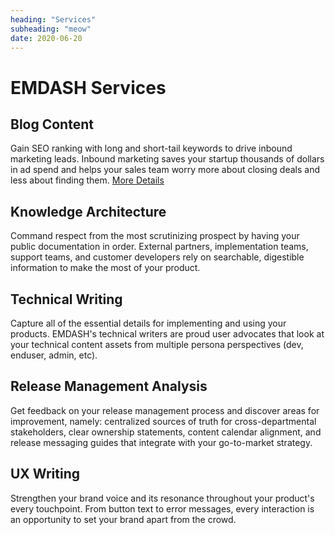 ```yaml
---
heading: "Services"
subheading: "meow"
date: 2020-06-20
---
```

# EMDASH Services


## Blog Content

Gain SEO ranking with long and short-tail keywords to drive inbound marketing leads. Inbound marketing saves your startup thousands of dollars in ad spend and helps your sales team worry more about closing deals and less about finding them. [More Details][1]

## Knowledge Architecture

Command respect from the most scrutinizing prospect by having your public documentation in order. External partners, implementation teams, support teams, and customer developers rely on searchable, digestible information to make the most of your product.

## Technical Writing

Capture all of the essential details for implementing and using your products. EMDASH's technical writers are proud user advocates that look at your technical content assets from multiple persona perspectives (dev, enduser, admin, etc).

## Release Management Analysis

Get feedback on your release management process and discover areas for improvement, namely: centralized sources of truth for cross-departmental stakeholders, clear ownership statements, content calendar alignment, and release messaging guides that integrate with your go-to-market strategy.  

## UX Writing

Strengthen your brand voice and its resonance throughout your product's every touchpoint. From button text to error messages, every interaction is an opportunity to set your brand apart from the crowd.


[1]: /blog/blog-content
